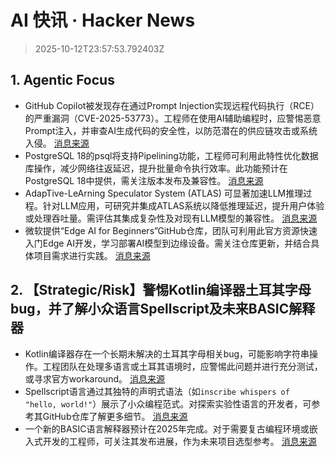 # AI 快讯 · Hacker News

> 2025-10-12T23:57:53.792403Z

## 1. Agentic Focus

- GitHub Copilot被发现存在通过Prompt Injection实现远程代码执行（RCE）的严重漏洞（CVE-2025-53773）。工程师在使用AI辅助编程时，应警惕恶意Prompt注入，并审查AI生成代码的安全性，以防范潜在的供应链攻击或系统入侵。 [消息来源](https://embracethered.com/blog/posts/2025/github-copilot-remote-code-execution-via-prompt-injection/)
- PostgreSQL 18的psql将支持Pipelining功能，工程师可利用此特性优化数据库操作，减少网络往返延迟，提升批量命令执行效率。此功能预计在PostgreSQL 18中提供，需关注版本发布及兼容性。 [消息来源](https://postgresql.verite.pro/blog/2025/10/01/psql-pipeline.html)
- AdapTive-LeArning Speculator System (ATLAS) 可显著加速LLM推理过程。针对LLM应用，可研究并集成ATLAS系统以降低推理延迟，提升用户体验或处理吞吐量。需评估其集成复杂性及对现有LLM模型的兼容性。 [消息来源](https://www.together.ai/blog/adaptive-learning-speculator-system-atlas)
- 微软提供“Edge AI for Beginners”GitHub仓库，团队可利用此官方资源快速入门Edge AI开发，学习部署AI模型到边缘设备。需关注仓库更新，并结合具体项目需求进行实践。 [消息来源](https://github.com/microsoft/edgeai-for-beginners)

## 2. 【Strategic/Risk】警惕Kotlin编译器土耳其字母bug，并了解小众语言Spellscript及未来BASIC解释器

- Kotlin编译器存在一个长期未解决的土耳其字母相关bug，可能影响字符串操作。工程团队在处理多语言或土耳其语境时，应警惕此问题并进行充分测试，或寻求官方workaround。 [消息来源](https://sam-cooper.medium.com/the-country-that-broke-kotlin-84bdd0afb237)
- Spellscript语言通过其独特的声明式语法（如`inscribe whispers of "hello, world!"`）展示了小众编程范式。对探索实验性语言的开发者，可参考其GitHub仓库了解更多细节。 [消息来源](https://github.com/sirbread/spellscript)
- 一个新的BASIC语言解释器预计在2025年完成。对于需要复古编程环境或嵌入式开发的工程师，可关注其发布进展，作为未来项目选型参考。 [消息来源](https://nanochess.org/ecs_basic_2.html)
